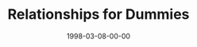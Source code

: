 ---
layout: message
category: message
series: "Life for Dummies"
title: "Relationships for Dummies"
date: 1998-03-08-00-00
message_id: 451
---